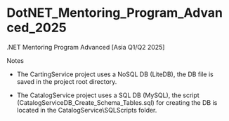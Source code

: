 # DotNET_Mentoring_Program_Advanced_2025
.NET Mentoring Program Advanced [Asia Q1/Q2 2025]

Notes

- The CartingService project uses a NoSQL DB (LiteDB), the DB file is saved in the project root directory.

- The CatalogService project uses a SQL DB (MySQL), the script (CatalogServiceDB_Create_Schema_Tables.sql) for creating the DB is located in the CatalogService\SQLScripts folder.
